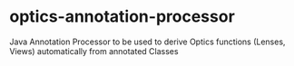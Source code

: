 # optics-annotation-processor
Java Annotation Processor to be used to derive Optics functions (Lenses, Views) automatically from annotated Classes
